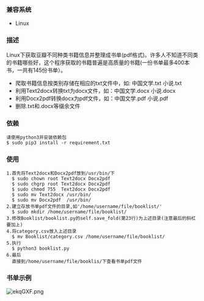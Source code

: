 ### 兼容系统 
- Linux	

### 描述   
Linux下获取豆瓣不同种类书籍信息并整理成书单(pdf格式)。许多人不知道不同类的书籍哪些好，这个程序获取的书籍普遍是高质量的书籍(一份书单最多400本书，一共有145份书单）。

- 爬取书籍信息按类别存储在相应的txt文件中，如: 中国文学.txt 小说.txt 
- 利用Text2docx转换txt为docx文件，如：中国文学.docx 小说.docx
- 利用Docx2pdf转换docx为pdf文件，如：中国文学.pdf 小说.pdf
- 删除.txt和.docx等缀余文件

### 依赖 
	请使用python3并安装依赖包
	$ sudo pip3 install -r requirement.txt

### 使用 
	1.首先将Text2docx和Docx2pdf放到/usr/bin/下
	  $ sudo chown root Text2docx Docx2pdf
	  $ sudo chgrp root Text2docx Docx2pdf
	  $ sudo chmod 755  Text2docx Docx2pdf
	  $ sudo mv Text2docx /usr/bin/
	  $ sudo mv Docx2pdf  /usr/bin/
	2.建立存放书单pdf文件的目录,如'/home/username/file/booklist/'
	  $ sudo mkdir /home/username/file/booklist/
	3.修改Booklist/booklist.py的self.save_fold(第23行)为上述目录(注意最后的斜杠要加上) 
	4.将category.csv放入上述目录
	  $ mv Booklist/category.csv /home/username/file/booklist/
	5.执行
	  $ python3 booklist.py
	6.最后
	  直接到/home/username/file/booklis/下查看书单pdf文件

### 书单示例 
![ekqGXF.png](https://s2.ax1x.com/2019/07/23/ekqGXF.png)
